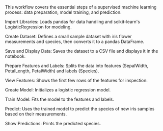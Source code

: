 This workflow covers the essential steps of a supervised machine learning process: data preparation, model training, and prediction.


Import Libraries: Loads pandas for data handling and scikit-learn's LogisticRegression for modeling.

Create Dataset: Defines a small sample dataset with iris flower measurements and species, then converts it to a pandas DataFrame.

Save and Display Data: Saves the dataset to a CSV file and displays it in the notebook.

Prepare Features and Labels: Splits the data into features (SepalWidth, PetalLength, PetalWidth) and labels (Species).

View Features: Shows the first few rows of the features for inspection.

Create Model: Initializes a logistic regression model.

Train Model: Fits the model to the features and labels.

Predict: Uses the trained model to predict the species of new iris samples based on their measurements.

Show Predictions: Prints the predicted species.


